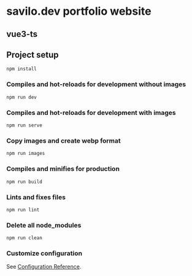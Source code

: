 # savilo.dev portfolio website

## vue3-ts

## Project setup
```
npm install
```

### Compiles and hot-reloads for development without images
```
npm run dev
```

### Compiles and hot-reloads for development with images
```
npm run serve
```

### Copy images and create webp format
```
npm run images
```

### Compiles and minifies for production
```
npm run build
```

### Lints and fixes files
```
npm run lint
```

### Delete all node_modules
```
npm run clean
```

### Customize configuration
See [Configuration Reference](https://cli.vuejs.org/config/).
